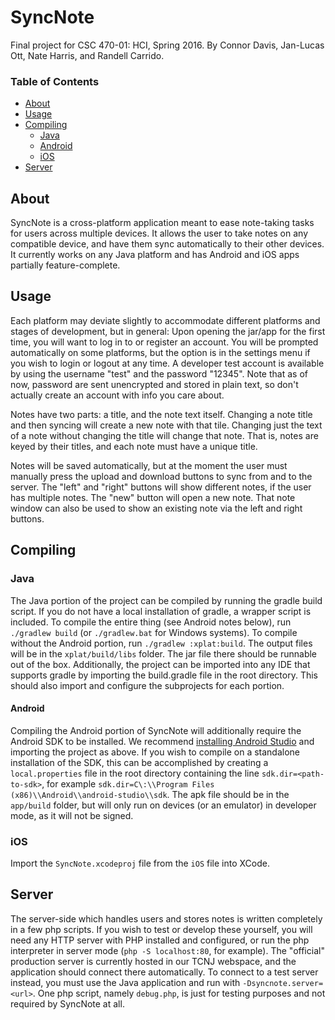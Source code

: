 # SyncNote
Final project for CSC 470-01: HCI, Spring 2016. By Connor Davis, Jan-Lucas Ott, Nate Harris, and Randell Carrido.

### Table of Contents
* [About](#about)
* [Usage](#usage)
* [Compiling](#compiling)
  * [Java](#java)
  * [Android](#android)
  * [iOS](#ios)
* [Server](#server)

## About
SyncNote is a cross-platform application meant to ease note-taking tasks for users across multiple devices. It allows the user to take notes on any compatible device, and have them sync automatically to their other devices.
It currently works on any Java platform and has Android and iOS apps partially feature-complete.

## Usage
Each platform may deviate slightly to accommodate different platforms and stages of development, but in general:
Upon opening the jar/app for the first time, you will want to log in to or register an account. You will be prompted automatically on some platforms, but the option is in the settings menu if you wish to login or logout at any time. A developer test account is available by using the username "test" and the password "12345".
Note that as of now, password are sent unencrypted and stored in plain text, so don't actually create an account with info you care about.

Notes have two parts: a title, and the note text itself. Changing a note title and then syncing will create a new note with that tile. Changing just the text of a note without changing the title will change that note. That is, notes are keyed by their titles, and each note must have a unique title.

Notes will be saved automatically, but at the moment the user must manually press the upload and download buttons to sync from and to the server. The "left" and "right" buttons will show different notes, if the user has multiple notes. The "new" button will open a new note. That note window can also be used to show an existing note via the left and right buttons.

## Compiling

### Java
The Java portion of the project can be compiled by running the gradle build script. If you do not have a local installation of gradle, a wrapper script is included. To compile the entire thing (see Android notes below), run ```./gradlew build``` (or ```./gradlew.bat``` for Windows systems). To compile without the Android portion, run ```./gradlew :xplat:build```. The output files will be in the ```xplat/build/libs``` folder. The jar file there should be runnable out of the box.
Additionally, the project can be imported into any IDE that supports gradle by importing the build.gradle file in the root directory. This should also import and configure the subprojects for each portion.

#### Android
Compiling the Android portion of SyncNote will additionally require the Android SDK to be installed. We recommend [installing Android Studio](http://developer.android.com/sdk/installing/index.html) and importing the project as above.
If you wish to compile on a standalone installation of the SDK, this can be accomplished by creating a ```local.properties``` file in the root directory containing the line ```sdk.dir=<path-to-sdk>```, for example ```sdk.dir=C\:\\Program Files (x86)\\Android\\android-studio\\sdk```.
The apk file should be in the ```app/build``` folder, but will only run on devices (or an emulator) in developer mode, as it will not be signed.

### iOS
Import the ```SyncNote.xcodeproj``` file from the ```iOS``` file into XCode.

## Server
The server-side which handles users and stores notes is written completely in a few php scripts. If you wish to test or develop these yourself, you will need any HTTP server with PHP installed and configured, or run the php interpreter in server mode (```php -S localhost:80```, for example).
The "official" production server is currently hosted in our TCNJ webspace, and the application should connect there automatically. To connect to a test server instead, you must use the Java application and run with ```-Dsyncnote.server=<url>```.
One php script, namely ```debug.php```, is just for testing purposes and not required by SyncNote at all.
